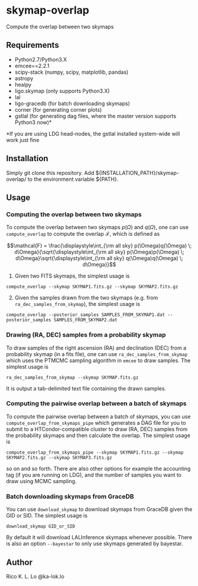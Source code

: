 # skymap-overlap

Compute the overlap between two skymaps

## Requirements
 * Python2.7/Python3.X
 * emcee==2.2.1
 * scipy-stack (numpy, scipy, matplotlib, pandas)
 * astropy
 * healpy
 * ligo.skymap (only supports Python3.X)
 * lal
 * ligo-gracedb (for batch downloading skymaps)
 * corner (for generating corner plots)
 * gstlal (for generating dag files, where the master version supports Python3 now)*

*If you are using LDG head-nodes, the gstlal installed system-wide will work just fine

## Installation
Simply git clone this repository. Add ${INSTALLATION_PATH}/skymap-overlap/ to the environment variable ${PATH}.

## Usage
### Computing the overlap between two skymaps
To compute the overlap between two skymaps $`p(\Omega)`$ and $`q(\Omega)`$, one can use `compute_overlap` to compute the overlap $`\mathcal{F}`$, which is defined as
```math
\mathcal{F} = \frac{\displaystyle\int_{\rm all sky} p(\Omega)q(\Omega) \; d\Omega}{\sqrt{\displaystyle\int_{\rm all sky} p(\Omega)p(\Omega) \; d\Omega}\sqrt{\displaystyle\int_{\rm all sky} q(\Omega)q(\Omega) \; d\Omega}}
```
1. Given two FITS skymaps, the simplest usage is
```
compute_overlap --skymap SKYMAP1.fits.gz --skymap SKYMAP2.fits.gz
```
2. Given the samples drawn from the two skymaps (e.g. from `ra_dec_samples_from_skymap`), the simplest usage is
```
compute_overlap --posterior_samples SAMPLES_FROM_SKYMAP1.dat --posterior_samples SAMPLES_FROM_SKYMAP2.dat
```

### Drawing (RA, DEC) samples from a probability skymap
To draw samples of the right ascension (RA) and declination (DEC) from a probability skymap (in a fits file), one can use
`ra_dec_samples_from_skymap` which uses the PTMCMC sampling algorithm in `emcee` to draw samples. The simplest usage is
```
ra_dec_samples_from_skymap --skymap SKYMAP.fits.gz
```
It is output a tab-delimited text file containing the drawn samples.

### Computing the pairwise overlap between a batch of skymaps
To compute the pairwise overlap between a batch of skymaps, you can use `compute_overlap_from_skymaps_pipe` which generates a DAG file
for you to submit to a HTCondor-compatible cluster to draw (RA, DEC) samples from the probability skymaps and then calculate the overlap.
The simplest usage is
```
compute_overlap_from_skymaps_pipe --skymap SKYMAP1.fits.gz --skymap SKYMAP2.fits.gz --skymap SKYMAP3.fits.gz
```
so on and so forth. There are also other options for example the accounting tag (if you are running on LDG), and the number of samples
you want to draw using MCMC sampling.

### Batch downloading skymaps from GraceDB
You can use `download_skymap` to download skymaps from GraceDB given the GID or SID. The simplest usage is
```
download_skymap GID_or_SID
```
By default it will download LALInference skymaps whenever possible. There is also an option `--bayestar` to only use
skymaps generated by bayestar.

## Author
Rico K. L. Lo @ka-lok.lo